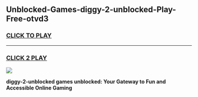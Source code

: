 
## Unblocked-Games-diggy-2-unblocked-Play-Free-otvd3
<h3>
<a href="https://premium76.site?title=diggy-2-unblocked&ref=18A1">CLICK TO PLAY</a></h3>
<hr>

<h3>
<a href="https://premium76.site?title=diggy-2-unblocked&ref=18A1">CLICK 2 PLAY</a>
  
</h3>

<a href="https://premium76.site?title=diggy-2-unblocked&ref=18A1"><img src="https://clearcache.store/games.png"></a>


**diggy-2-unblocked games unblocked: Your Gateway to Fun and Accessible Online Gaming**
